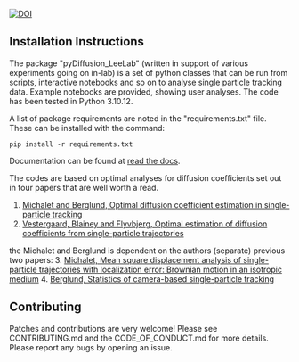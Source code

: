 
[![DOI](https://zenodo.org/badge/DOI/10.5281/zenodo.10932778.svg)](https://doi.org/10.5281/zenodo.10932778)



## Installation Instructions

The package "pyDiffusion_LeeLab" (written in support of various experiments going on in-lab) is a set of python classes that can be run from scripts, interactive notebooks and so on to analyse single particle tracking data. Example notebooks are provided, showing user analyses. The code has been tested in Python 3.10.12.

A list of package requirements are noted in the "requirements.txt" file. These can be installed with the command:

`pip install -r requirements.txt`

Documentation can be found at [read the docs](https://pydiffusion_leelab.readthedocs.io/).

The codes are based on optimal analyses for diffusion coefficients set out in four papers that are well worth a read.

1. [Michalet and Berglund, Optimal diffusion coefficient estimation in single-particle tracking](https://link.aps.org/doi/10.1103/PhysRevE.85.061916)
2. [Vestergaard, Blainey and Flyvbjerg, Optimal estimation of diffusion coefficients from single-particle trajectories](https://link.aps.org/doi/10.1103/PhysRevE.89.022726)

the Michalet and Berglund is dependent on the authors (separate) previous two papers:
3. [Michalet, Mean square displacement analysis of single-particle trajectories with localization error: Brownian motion in an isotropic medium](https://link.aps.org/doi/10.1103/PhysRevE.82.041914)
4. [Berglund, Statistics of camera-based single-particle tracking](https://link.aps.org/doi/10.1103/PhysRevE.82.011917)

## Contributing

Patches and contributions are very welcome! Please see CONTRIBUTING.md and the CODE_OF_CONDUCT.md for more details. Please report any bugs by opening an issue.